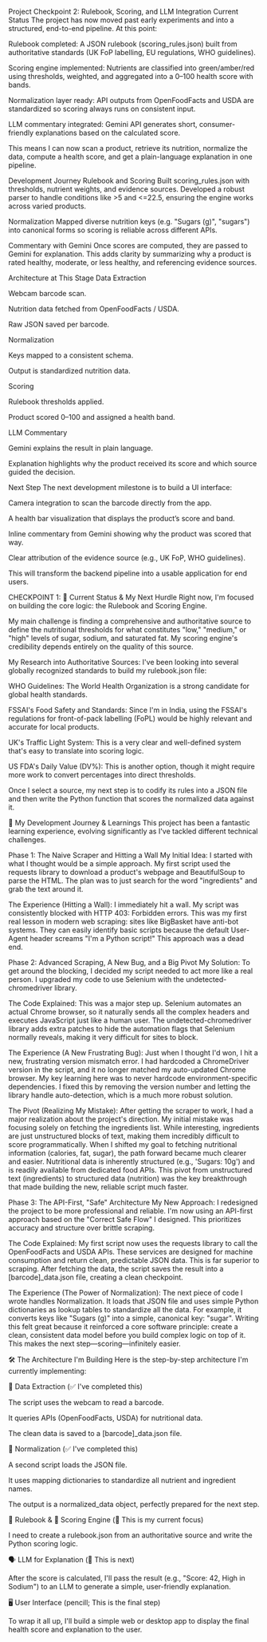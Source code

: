 Project Checkpoint 2: Rulebook, Scoring, and LLM Integration
Current Status
The project has now moved past early experiments and into a structured, end-to-end pipeline. At this point:

Rulebook completed: A JSON rulebook (scoring_rules.json) built from authoritative standards (UK FoP labelling, EU regulations, WHO guidelines).

Scoring engine implemented: Nutrients are classified into green/amber/red using thresholds, weighted, and aggregated into a 0–100 health score with bands.

Normalization layer ready: API outputs from OpenFoodFacts and USDA are standardized so scoring always runs on consistent input.

LLM commentary integrated: Gemini API generates short, consumer-friendly explanations based on the calculated score.

This means I can now scan a product, retrieve its nutrition, normalize the data, compute a health score, and get a plain-language explanation in one pipeline.

Development Journey
Rulebook and Scoring
Built scoring_rules.json with thresholds, nutrient weights, and evidence sources. Developed a robust parser to handle conditions like >5 and <=22.5, ensuring the engine works across varied products.

Normalization
Mapped diverse nutrition keys (e.g. "Sugars (g)", "sugars") into canonical forms so scoring is reliable across different APIs.

Commentary with Gemini
Once scores are computed, they are passed to Gemini for explanation. This adds clarity by summarizing why a product is rated healthy, moderate, or less healthy, and referencing evidence sources.

Architecture at This Stage
Data Extraction

Webcam barcode scan.

Nutrition data fetched from OpenFoodFacts / USDA.

Raw JSON saved per barcode.

Normalization

Keys mapped to a consistent schema.

Output is standardized nutrition data.

Scoring

Rulebook thresholds applied.

Product scored 0–100 and assigned a health band.

LLM Commentary

Gemini explains the result in plain language.

Explanation highlights why the product received its score and which source guided the decision.

Next Step
The next development milestone is to build a UI interface:

Camera integration to scan the barcode directly from the app.

A health bar visualization that displays the product’s score and band.

Inline commentary from Gemini showing why the product was scored that way.

Clear attribution of the evidence source (e.g., UK FoP, WHO guidelines).

This will transform the backend pipeline into a usable application for end users.

CHECKPOINT 1:
🎯 Current Status & My Next Hurdle
Right now, I'm focused on building the core logic: the Rulebook and Scoring Engine.

My main challenge is finding a comprehensive and authoritative source to define the nutritional thresholds for what constitutes "low," "medium," or "high" levels of sugar, sodium, and saturated fat. My scoring engine's credibility depends entirely on the quality of this source.

My Research into Authoritative Sources:
I've been looking into several globally recognized standards to build my rulebook.json file:

WHO Guidelines: The World Health Organization is a strong candidate for global health standards.

FSSAI's Food Safety and Standards: Since I'm in India, using the FSSAI's regulations for front-of-pack labelling (FoPL) would be highly relevant and accurate for local products.

UK's Traffic Light System: This is a very clear and well-defined system that's easy to translate into scoring logic.

US FDA's Daily Value (DV%): This is another option, though it might require more work to convert percentages into direct thresholds.

Once I select a source, my next step is to codify its rules into a JSON file and then write the Python function that scores the normalized data against it.

🚀 My Development Journey & Learnings
This project has been a fantastic learning experience, evolving significantly as I've tackled different technical challenges.

Phase 1: The Naive Scraper and Hitting a Wall
My Initial Idea: I started with what I thought would be a simple approach. My first script used the requests library to download a product's webpage and BeautifulSoup to parse the HTML. The plan was to just search for the word "ingredients" and grab the text around it.

The Experience (Hitting a Wall): I immediately hit a wall. My script was consistently blocked with HTTP 403: Forbidden errors. This was my first real lesson in modern web scraping: sites like BigBasket have anti-bot systems. They can easily identify basic scripts because the default User-Agent header screams "I'm a Python script!" This approach was a dead end.

Phase 2: Advanced Scraping, A New Bug, and a Big Pivot
My Solution: To get around the blocking, I decided my script needed to act more like a real person. I upgraded my code to use Selenium with the undetected-chromedriver library.

The Code Explained: This was a major step up. Selenium automates an actual Chrome browser, so it naturally sends all the complex headers and executes JavaScript just like a human user. The undetected-chromedriver library adds extra patches to hide the automation flags that Selenium normally reveals, making it very difficult for sites to block.

The Experience (A New Frustrating Bug): Just when I thought I'd won, I hit a new, frustrating version mismatch error. I had hardcoded a ChromeDriver version in the script, and it no longer matched my auto-updated Chrome browser. My key learning here was to never hardcode environment-specific dependencies. I fixed this by removing the version number and letting the library handle auto-detection, which is a much more robust solution.

The Pivot (Realizing My Mistake): After getting the scraper to work, I had a major realization about the project's direction. My initial mistake was focusing solely on fetching the ingredients list. While interesting, ingredients are just unstructured blocks of text, making them incredibly difficult to score programmatically. When I shifted my goal to fetching nutritional information (calories, fat, sugar), the path forward became much clearer and easier. Nutritional data is inherently structured (e.g., 'Sugars: 10g') and is readily available from dedicated food APIs. This pivot from unstructured text (ingredients) to structured data (nutrition) was the key breakthrough that made building the new, reliable script much faster.

Phase 3: The API-First, "Safe" Architecture
My New Approach: I redesigned the project to be more professional and reliable. I'm now using an API-first approach based on the "Correct Safe Flow" I designed. This prioritizes accuracy and structure over brittle scraping.

The Code Explained: My first script now uses the requests library to call the OpenFoodFacts and USDA APIs. These services are designed for machine consumption and return clean, predictable JSON data. This is far superior to scraping. After fetching the data, the script saves the result into a [barcode]_data.json file, creating a clean checkpoint.

The Experience (The Power of Normalization): The next piece of code I wrote handles Normalization. It loads that JSON file and uses simple Python dictionaries as lookup tables to standardize all the data. For example, it converts keys like "Sugars (g)" into a simple, canonical key: "sugar". Writing this felt great because it reinforced a core software principle: create a clean, consistent data model before you build complex logic on top of it. This makes the next step—scoring—infinitely easier.

🛠️ The Architecture I'm Building
Here is the step-by-step architecture I'm currently implementing:

📸 Data Extraction (✅ I've completed this)

The script uses the webcam to read a barcode.

It queries APIs (OpenFoodFacts, USDA) for nutritional data.

The clean data is saved to a [barcode]_data.json file.

🧹 Normalization (✅ I've completed this)

A second script loads the JSON file.

It uses mapping dictionaries to standardize all nutrient and ingredient names.

The output is a normalized_data object, perfectly prepared for the next step.

📜 Rulebook & 🧮 Scoring Engine (🎯 This is my current focus)

I need to create a rulebook.json from an authoritative source and write the Python scoring logic.

🗣️ LLM for Explanation (🔲 This is next)

After the score is calculated, I'll pass the result (e.g., "Score: 42, High in Sodium") to an LLM to generate a simple, user-friendly explanation.

🖥️ User Interface (pencill; This is the final step)

To wrap it all up, I'll build a simple web or desktop app to display the final health score and explanation to the user.

